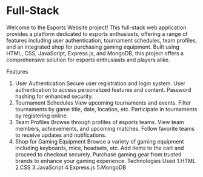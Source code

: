 # Full-Stack
Welcome to the Esports Website project! This full-stack web application provides a platform dedicated to esports enthusiasts, offering a range of features including user authentication, tournament schedules, team profiles, and an integrated shop for purchasing gaming equipment. Built using HTML, CSS, JavaScript, Express.js, and MongoDB, this project offers a comprehensive solution for esports enthusiasts and players alike.

Features
1. User Authentication
Secure user registration and login system.
User authentication to access personalized features and content.
Password hashing for enhanced security.
2. Tournament Schedules
View upcoming tournaments and events.
Filter tournaments by game title, date, location, etc.
Participate in tournaments by registering online.
3. Team Profiles
Browse through profiles of esports teams.
View team members, achievements, and upcoming matches.
Follow favorite teams to receive updates and notifications.
4. Shop for Gaming Equipment
Browse a variety of gaming equipment including keyboards, mice, headsets, etc.
Add items to the cart and proceed to checkout securely.
Purchase gaming gear from trusted brands to enhance your gaming experience.
Technologies Used
1.HTML
2.CSS
3.JavaScript
4.Express.js
5.MongoDB
